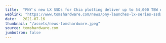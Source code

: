 ```yaml
---
title:  "PNY's new LX SSDs for Chia plotting deliver up to 54,000 TBW of endurance"
weblink: "https://www.tomshardware.com/news/pny-launches-lx-series-ssds-for-chia-plotting"
date:   2021-07-16
thumbnail: "/assets/news-tomshardware.jpeg"
source: tomshardware.com
jumbotron: false
---
```

